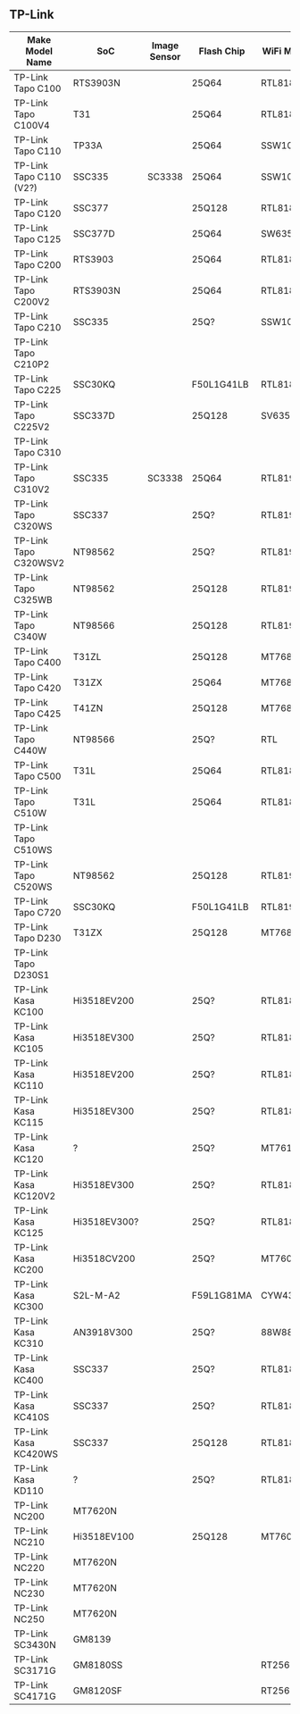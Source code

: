 TP-Link
-------

| Make Model Name         | SoC          | Image Sensor | Flash Chip | WiFi Module | FCC ID        |
|-------------------------|--------------|--------------|------------|-------------|---------------|
| TP-Link Tapo C100       | RTS3903N     |              | 25Q64      | RTL8188FTV  | TE7C100       |
| TP-Link Tapo C100V4     | T31          |              | 25Q64      | RTL8188FTV  | 2AXJ4C100V4   |
| TP-Link Tapo C110       | TP33A        |              | 25Q64      | SSW101B     | 2AXJ4C110     |
| TP-Link Tapo C110 (V2?) | SSC335       | SC3338       | 25Q64      | SSW101B     | TE7KC110      |
| TP-Link Tapo C120       | SSC377       |              | 25Q128     | RTL8188FTV  | 2AXJ4C120     |
| TP-Link Tapo C125       | SSC377D      |              | 25Q64      | SW6355      | 2AXJ4C125     |
| TP-Link Tapo C200       | RTS3903      |              | 25Q64      | RTL8188FTV  | TE7C200       |
| TP-Link Tapo C200V2     | RTS3903N     |              | 25Q64      | RTL8188FTV  | 2AXJ4C200V2   |
| TP-Link Tapo C210       | SSC335       |              | 25Q?       | SSW101B     | 2AXJ4C210     |
| TP-Link Tapo C210P2     |              |              |            |             |               |
| TP-Link Tapo C225       | SSC30KQ      |              | F50L1G41LB | RTL8188FTV  | 2AXJ4C225     |
| TP-Link Tapo C225V2     | SSC337D      |              | 25Q128     | SV6355      | 2AXJ4C225V2   |
| TP-Link Tapo C310       |              |              |            |             |               |
| TP-Link Tapo C310V2     | SSC335       | SC3338       | 25Q64      | RTL8192EU   | 2AXJ4C310V2   |
| TP-Link Tapo C320WS     | SSC337       |              | 25Q?       | RTL8192EU   | 2AXJ4C320WS   |
| TP-Link Tapo C320WSV2   | NT98562      |              | 25Q?       | RTL8192EU   | 2AXJ4C320WSV2 |
| TP-Link Tapo C325WB     | NT98562      |              | 25Q128     | RTL8192EU   | 2AXJ4C325WB   |
| TP-Link Tapo C340W      | NT98566      |              | 25Q128     | RTL8192EU   | 2AXJ4C340W    |
| TP-Link Tapo C400       | T31ZL        |              | 25Q128     | MT7682SN    | 2AXJ4C400     |
| TP-Link Tapo C420       | T31ZX        |              | 25Q64      | MT7682SN    | 2AXJ4C420     |
| TP-Link Tapo C425       | T41ZN        |              | 25Q128     | MT7682SN    | 2AXJ4C425     |
| TP-Link Tapo C440W      | NT98566      |              | 25Q?       | RTL         | 2AXJ4C440W    |
| TP-Link Tapo C500       | T31L         |              | 25Q64      | RTL8188FTV  | 2AXJ4C500     |
| TP-Link Tapo C510W      | T31L         |              | 25Q64      | RTL8188FTV  | 2AXJ4C510W    |
| TP-Link Tapo C510WS     |              |              |            |             |               |
| TP-Link Tapo C520WS     | NT98562      |              | 25Q128     | RTL8192EU   | 2AXJ4C520WS   |
| TP-Link Tapo C720       | SSC30KQ      |              | F50L1G41LB | RTL8192EU   | 2AXJ4C720     |  
| TP-Link Tapo D230       | T31ZX        |              | 25Q128     | MT7682SN    | 2AXJ4D230     |
| TP-Link Tapo D230S1     |              |              |            |             |               |
| TP-Link Kasa KC100      | Hi3518EV200  |              | 25Q?       | RTL8188FTV  | TE7KC100      |
| TP-Link Kasa KC105      | Hi3518EV300  |              | 25Q?       | RTL8188FTV  | TE7KC105      |
| TP-Link Kasa KC110      | Hi3518EV200  |              | 25Q?       | RTL8188FTV  | TE7KC110      |
| TP-Link Kasa KC115      | Hi3518EV300  |              | 25Q?       | RTL8188FTV  | TE7KC115      |
| TP-Link Kasa KC120      | ?            |              | 25Q?       | MT7610UN?   | TE7KC120      |
| TP-Link Kasa KC120V2    | Hi3518EV300  |              | 25Q?       | RTL8188FTV  | TE7KC120V2    |
| TP-Link Kasa KC125      | Hi3518EV300? |              | 25Q?       | RTL8188FTV  | TE7KC125      |
| TP-Link Kasa KC200      | Hi3518CV200  |              | 25Q?       | MT7601UN    | TE7KC200      |
| TP-Link Kasa KC300      | S2L-M-A2     |              | F59L1G81MA | CYW4334W    | TE7KC300      |
| TP-Link Kasa KC310      | AN3918V300   |              | 25Q?       | 88W8801     | TE7KC310      |
| TP-Link Kasa KC400      | SSC337       |              | 25Q?       | RTL8188FTV  | TE7KC400      |
| TP-Link Kasa KC410S     | SSC337       |              | 25Q?       | RTL8188FTV  | 2AXJ4KC410S   |
| TP-Link Kasa KC420WS    | SSC337       |              | 25Q128     | RTL8188FTV  | 2AXJ4KC420WS  |
| TP-Link Kasa KD110      | ?            |              | 25Q?       | RTL8188FTV  | 2AXJ4KD110    |
| TP-Link NC200           | MT7620N      |              |            |             | TE7NC200      |
| TP-Link NC210           | Hi3518EV100  |              | 25Q128     | MT7601UN    | TE7NC210      |
| TP-Link NC220           | MT7620N      |              |            |             | TE7NC220      |
| TP-Link NC230           | MT7620N      |              |            |             | TE7NC230      |
| TP-Link NC250           | MT7620N      |              |            |             | TE7NC250      |
| TP-Link SC3430N         | GM8139       |              |            |             | TE7SC3430N    |
| TP-Link SC3171G         | GM8180SS     |              |            | RT2561T     | TE7SC3171G    |
| TP-Link SC4171G         | GM8120SF     |              |            | RT2561T     | TE7SC4171G    |
